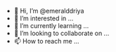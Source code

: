 - 👋 Hi, I’m @emeralddriya
- 👀 I’m interested in ...
- 🌱 I’m currently learning ...
- 💞️ I’m looking to collaborate on ...
- 📫 How to reach me ...

<!---
emeralddriya/emeralddriya is a ✨ special ✨ repository because its `README.md` (this file) appears on your GitHub profile.
You can click the Preview link to take a look at your changes.
--->
